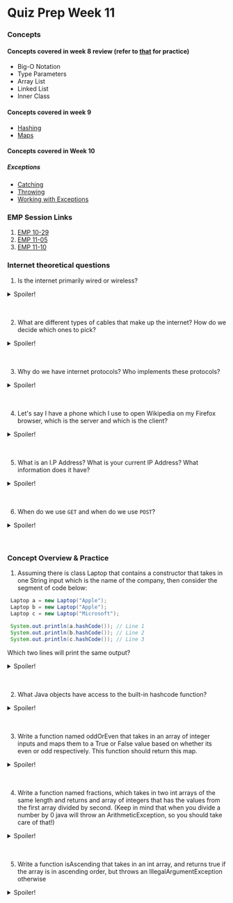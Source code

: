 # Quiz Prep Week 11

### Concepts
  ####  Concepts covered in week 8 review (refer to [that](https://github.com/c5shen/CS125Fall20QuizPrep/blob/master/week9/week9.md) for practice)
  * Big-O Notation
  * Type Parameters
  * Array List
  * Linked List
  * Inner Class

  ####  Concepts covered in week 9
  * [Hashing](https://cs125.cs.illinois.edu/lessons/hashing/#java's-hashcode)
  * [Maps](https://cs125.cs.illinois.edu/lessons/maps/)
  
  #### Concepts covered in Week 10
  ##### Exceptions
   - [Catching](https://cs125.cs.illinois.edu/lessons/catchingexceptions/)
   - [Throwing](https://cs125.cs.illinois.edu/lessons/throwingexceptions/)
   - [Working with Exceptions](https://cs125.cs.illinois.edu/lessons/workingwithexceptions/)
  

### EMP Session Links

1) [EMP 10-29](https://cs199emp.netlify.app/dist/2020-10-29.html)
2) [EMP 11-05](https://cs199emp.netlify.app/dist/2020-11-05.html)
3) [EMP 11-10](https://cs199emp.netlify.app/dist/2020-11-10.html)

### Internet theoretical questions
1. Is the internet primarily wired or wireless?

  <details>
  <summary>Spoiler!</summary>
 
  #### Wired. Your laptop or phone may be wireless but they just connect to access points and the rest of the international internet is wired because it's far more energy efficient, reliable and cheaper.
  
  </details>
  <br></br>

2. What are different types of cables that make up the internet? How do we decide which ones to pick?
  <details>
  <summary>Spoiler!</summary>
 
  #### Many different cables exist. In class we looked at twisted pair CATV coaxial cables and glass based fibre optic cables. We decide based on the range we want (100m or kilometres), cost of cabling, bandwidth and speed. 
  
  </details>
  <br></br>

3. Why do we have internet protocols? Who implements these protocols?
  <details>
  <summary>Spoiler!</summary>
 
  #### We need internet protocols because computers are bad at inferring what the incoming data (packets) is by context, so we define the structure of the packet and what to do with it. The protocols are just a set of rules (like interfaces) and it's up to the programmer to implement.
  
  </details>
  <br></br>

4. Let's say I have a phone which I use to open Wikipedia on my Firefox browser, which is the server and which is the client?
  <details>
  <summary>Spoiler!</summary>
 
  #### The phone running firefox is the client and Wikipedia has the server (in practice they have a giant cluster of them).
  
  </details>
  <br></br>

5. What is an I.P Address? What is your current IP Address? What information does it have?
  <details>
  <summary>Spoiler!</summary>
 
  #### IP Addresses are a unique identifier of computers within a network. The address can indicate a lot about your location and where you are connecting as well.
  
  </details>
  <br></br>

6. When do we use `GET` and when do we use `POST`?
  <details>
  <summary>Spoiler!</summary>
 
  #### We use `GET` when we want to recieve data (for example a news article or online profile) and `POST` when we want to send data (like creating a new news article or updating your online profile)
  
  </details>
  <br></br>

### Concept Overview & Practice

1) Assuming there is class Laptop that contains a constructor that takes in one String input which is the name of the company, then consider the segment of code below: 
  ```Java
   Laptop a = new Laptop("Apple");
   Laptop b = new Laptop("Apple");
   Laptop c = new Laptop("Microsoft");
   
   System.out.println(a.hashCode()); // Line 1
   System.out.println(b.hashCode()); // Line 2
   System.out.println(c.hashCode()); // Line 3
  ```
  Which two lines will print the same output?
  
  <details>
  <summary>Spoiler!</summary>
 
  #### Neither. Since a,b and c are all different instances, they'll all have a unique hashcode!
  
  </details>
  <br></br>
  
  2) What Java objects have access to the built-in hashcode function?
  <details>
   <summary>Spoiler!</summary>
 
   #### All of them!
  
  </details>
  <br></br>
  
  3) Write a function named oddOrEven that takes in an array of integer inputs and maps them to a True or False value based on whether its even or odd respectively. This function should return this map.
  <details>
   <summary>Spoiler!</summary>
 
   ```Java
   public Map<Integer, Boolean> oddOrEven(int[] arr) {
      Map<Integer, Boolean> map = new HashMap<>();
      for (int i : arr) {
         if (i % 2 == 0) {
          map.put(i, true);
         } else {
            map.put(i, false);
         }
      return map;
    }
          
           
   ```
  </details>
  <br></br>
  
  4) Write a function named fractions, which takes in two int arrays of the same length and returns and array of integers that has the values from the first array divided by second. (Keep in mind that when you divide a number by 0 java will throw an ArithmeticException, so you should take care of that!)
   <details>
   <summary>Spoiler!</summary>
 
   ```Java
   public int[] fractions(int[] a, int[] b) {
      assert a != null && a.length != 0 && b != null && b.length != 0;
      int[] output = new int[a.length]; //or b.length
      try {
         for (int i = 0; i < a.length; i++) {
            output[i] = a[i]/b[i];
         }
         return output;
      } catch (ArithmeticException e) {
          System.out.println("Cannot divide by zero!");
      }
      }
                
           
   ```
  </details>
  <br></br>
  
  5) Write a function isAscending that takes in an int array, and returns true if the array is in ascending order, but throws an IllegalArgumentException otherwise
   <details>
   <summary>Spoiler!</summary>
 
   ```Java
   public boolean isAscending(int[] arr) {
      assert arr != null && arr.length != 0;
      for (int i = 0; i < arr.length - 1; i++) {
        if (arr[i] > arr[i+1]){
         throw new IllegalArgumentException("Array is not ascending");
        }
      }
      return true;
    }   
   ```
  </details>
  <br></br>
